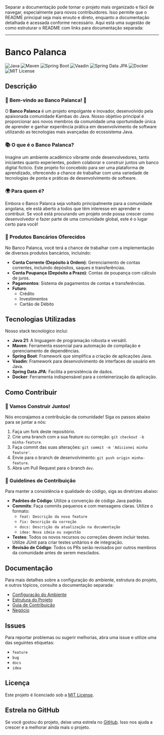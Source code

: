 Separar a documentação pode tornar o projeto mais organizado e fácil de navegar, especialmente para novos contribuidores. Isso permite que o README principal seja mais enxuto e direto, enquanto a documentação detalhada é acessada conforme necessário. Aqui está uma sugestão de como estruturar o README com links para documentação separada:

---

# Banco Palanca

![Java](https://img.shields.io/badge/Java-21-brightgreen)
![Maven](https://img.shields.io/badge/Maven-3.8.1-blue)
![Spring Boot](https://img.shields.io/badge/Spring%20Boot-3.3+-brightgreen)
![Vaadin](https://img.shields.io/badge/Vaadin-24+-blue)
![Spring Data JPA](https://img.shields.io/badge/Spring%20Data%20JPA-2.6.3-brightgreen)
![Docker](https://img.shields.io/badge/Docker-20.10.7-blue)
![MIT License](https://img.shields.io/badge/License-MIT-green)

## Descrição

### 🌟 Bem-vindo ao Banco Palanca! 🌟

O **Banco Palanca** é um projeto empolgante e inovador, desenvolvido pela apaixonada comunidade Kambas do Java. Nosso objetivo principal é proporcionar aos novos membros da comunidade uma oportunidade única de aprender e ganhar experiência prática em desenvolvimento de software utilizando as tecnologias mais avançadas do ecossistema Java.

### 📚 O que é o Banco Palanca?

Imagine um ambiente acadêmico vibrante onde desenvolvedores, tanto iniciantes quanto experientes, podem colaborar e construir juntos um banco digital fictício. Este projeto foi concebido para ser uma plataforma de aprendizado, oferecendo a chance de trabalhar com uma variedade de tecnologias de ponta e práticas de desenvolvimento de software.

### 🌍 Para quem é?

Embora o Banco Palanca seja voltado principalmente para a comunidade angolana, ele está aberto a todos que têm interesse em aprender e contribuir. Se você está procurando um projeto onde possa crescer como desenvolvedor e fazer parte de uma comunidade global, este é o lugar certo para você!

### 🏦 Produtos Bancários Oferecidos

No Banco Palanca, você terá a chance de trabalhar com a implementação de diversos produtos bancários, incluindo:

- **Conta Corrente (Depósito à Ordem)**: Gerenciamento de contas correntes, incluindo depósitos, saques e transferências.
- **Conta Poupança (Depósito a Prazo)**: Contas de poupança com cálculo de juros.
- **Pagamentos**: Sistema de pagamentos de contas e transferências.
- **Futuro**:
  - Crédito
  - Investimentos
  - Cartão de Débito

## Tecnologias Utilizadas

Nosso stack tecnológico inclui:

- **Java 21**: A linguagem de programação robusta e versátil.
- **Maven**: Ferramenta essencial para automação de compilação e gerenciamento de dependências.
- **Spring Boot**: Framework que simplifica a criação de aplicações Java.
- **Vaadin**: Framework para desenvolvimento de interfaces de usuário em Java.
- **Spring Data JPA**: Facilita a persistência de dados.
- **Docker**: Ferramenta indispensável para a conteinerização da aplicação.

## Como Contribuir

### 🚀 Vamos Construir Juntos!

Nós encorajamos a contribuição da comunidade! Siga os passos abaixo para se juntar a nós:

1. Faça um fork deste repositório.
2. Crie uma branch com a sua feature ou correção: `git checkout -b minha-feature`.
3. Faça commit das suas alterações: `git commit -m 'Adicionei minha feature'`.
4. Envie para o branch de desenvolvimento: `git push origin minha-feature`.
5. Abra um Pull Request para o branch `dev`.

### 📏 Guidelines de Contribuição

Para manter a consistência e qualidade do código, siga as diretrizes abaixo:

- **Padrões de Código**: Utilize a convenção de código Java padrão.
- **Commits**: Faça commits pequenos e com mensagens claras. Utilize o formato:
  - `feat: Descrição da nova feature`
  - `fix: Descrição da correção`
  - `docs: Descrição da atualização na documentação`
  - `idea: Nova ideia ou sugestão`
- **Testes**: Todos os novos recursos ou correções devem incluir testes. Utilize JUnit para criar testes unitários e de integração.
- **Revisão de Código**: Todos os PRs serão revisados por outros membros da comunidade antes de serem mesclados.

## Documentação

Para mais detalhes sobre a configuração do ambiente, estrutura do projeto, e outros tópicos, consulte a documentação separada:

- [Configuração do Ambiente](docs/ambiente.md)
- [Estrutura do Projeto](docs/estrutura.md)
- [Guia de Contribuição](docs/contribuicao.md)
- [Negócio](docs/negocio.md)

## Issues

Para reportar problemas ou sugerir melhorias, abra uma issue e utilize uma das seguintes etiquetas:
- `feature`
- `bug`
- `docs`
- `idea`

## Licença

Este projeto é licenciado sob a [MIT License](LICENSE).

## Estrela no GitHub

Se você gostou do projeto, deixe uma estrela no [GitHub](https://github.com/kambas-do-java/banco-palanca). Isso nos ajuda a crescer e a melhorar ainda mais o projeto.